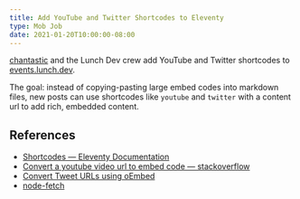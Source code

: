 ```yaml
---
title: Add YouTube and Twitter Shortcodes to Eleventy
type: Mob Job
date: 2021-01-20T10:00:00-08:00
---
```


[chantastic](https://twitter.com/home) and the Lunch Dev crew add YouTube and Twitter shortcodes to [events.lunch.dev](https://events.lunch.dev).

The goal: instead of copying-pasting large embed codes into markdown files, new posts can use shortcodes like `youtube` and `twitter` with a content url to add rich, embedded content.

## References

- [Shortcodes — Eleventy Documentation](https://www.11ty.dev/docs/shortcodes/)
- [Convert a youtube video url to embed code — stackoverflow](https://stackoverflow.com/a/21607897)
- [Convert Tweet URLs using oEmbed](https://developer.twitter.com/en/docs/twitter-for-websites/embedded-tweets/overview)
- [node-fetch](https://github.com/node-fetch/node-fetch)
